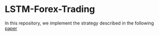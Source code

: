 # LSTM-Forex-Trading

In this repository, we implement the strategy described in the following [paper](http://cs229.stanford.edu/proj2017/final-reports/5241098.pdf)
 
